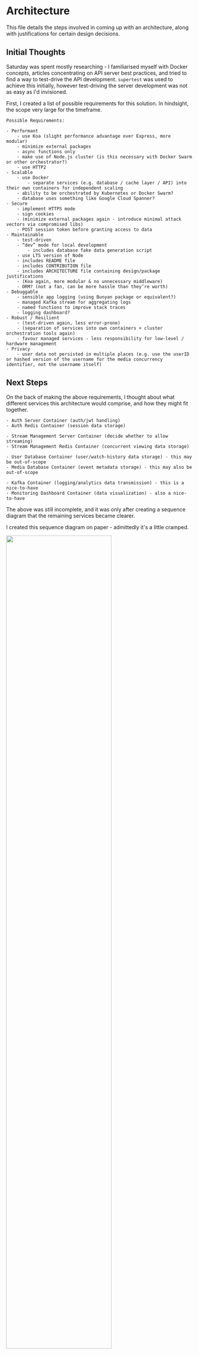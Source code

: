 # Architecture

This file details the steps involved in coming up with an architecture, along with justifications for certain design decisions.

## Initial Thoughts

Saturday was spent mostly researching - I familiarised myself with Docker concepts, articles concentrating on API server best practices, and tried to find a way to test-drive the API development. `supertest` was used to achieve this initially, however test-driving the server development was not as easy as I'd invisioned.

First, I created a list of possible requirements for this solution. In hindsight, the scope very large for the timeframe.

```
Possible Requirements:

- Performant
    - use Koa (slight performance advantage over Express, more modular)
    - minimize external packages
    - async functions only
    - make use of Node.js cluster (is this necessary with Docker Swarm or other orchestrator?)
    - use HTTP2
- Scalable
    - use Docker
        - separate services (e.g. database / cache layer / API) into their own containers for independent scaling
    - ability to be orchestrated by Kubernetes or Docker Swarm?
    - database uses something like Google Cloud Spanner?
- Secure
    - implement HTTPS mode
    - sign cookies
    - (minimize external packages again - introduce minimal attack vectors via compromised libs)
    - POST session token before granting access to data
- Maintainable
    - test-driven
    - “dev” mode for local development
        - includes database fake data generation script
    - use LTS version of Node
    - includes README file
    - includes CONTRIBUTION file
    - includes ARCHITECTURE file containing design/package justifications
    - (Koa again, more modular & no unnecessary middleware)
    - ORM? (not a fan, can be more hassle than they’re worth)
- Debuggable
    - sensible app logging (using Bunyan package or equivalent?)
    - managed Kafka stream for aggregating logs
    - named functions to improve stack traces
    - logging dashboard?
- Robust / Resilient
    - (test-driven again, less error-prone)
    - (separation of services into own containers + cluster orchestration tools again)
    - favour managed services - less responsibility for low-level / hardware management
- Privacy
    - user data not persisted in multiple places (e.g. use the userID or hashed version of the username for the media concurrency identifier, not the username itself)
```

## Next Steps

On the back of making the above requirements, I thought about what different services this architecture would comprise, and how they might fit together.

```
- Auth Server Container (auth/jwt handling)
- Auth Redis Container (session data storage)

- Stream Management Server Container (decide whether to allow streaming)
- Stream Management Redis Container (concurrent viewing data storage)

- User Database Container (user/watch-history data storage) - this may be out-of-scope
- Media Database Container (event metadata storage) - this may also be out-of-scope

- Kafka Container (logging/analytics data transmission) - this is a nice-to-have
- Monitoring Dashboard Container (data visualization) - also a nice-to-have
```

The above was still incomplete, and it was only after creating a sequence diagram that the remaining services became clearer.

I created this sequence diagram on paper - admittedly it's a little cramped.

<img src="draft-sequence-diagram.jpg" width="75%" />

It focussed on a user making requests initially on a desktop web browser, but towards the bottom details a similar set of steps from a mobile device.

Each service has a specific concern, and all are located behind an API Gateway.

In the above example:
- **Browser** - handles the display of the homepage and content-viewing pages
- **Mobile App** - also handles the display of the home screen and content-viewing areas
- **API Gateway** - handles the routing of requests from various clients to the appropriate backend systems
- **Frontend Server** - handles rendering and serving of the homepage and content-viewing pages to the user (for access via browsers)
  - This may also talk to the Stream Service to obtain event information that can be used to server-side render an event viewing page for an authenticated user
- **Stream Service** - handles the streaming of events to users
  - When a user requests to stream an event, this request (containing the eventID) can be forwarded to the Stream Management Service, which will decide whether to permit the action
  - If it is permitted, this service will deal with the logistics of streaming content that is appropriate for the user's current bandwidth (maybe also for their subscription, provided different quality tiers are available for subscription and this subscription tier data is returned from the Auth Service)
- **Stream Management Service** - handles the decision making of whether to permit or deny the user to stream some content
  - In the example, the user's session cookie is forwarded through the various layers to the Auth Service, where the JWT value can be decrypted via the same secret used to encrypt it.
  - The session is checked to ensure it is still active by the Auth Service, and if so, a response is sent back with a hash representation of the username. This can be used as the key for the Stream Management Service's "user concurrent stream" cache
- **Auth Service** - handles user authentication (and authorisation if implemented)
  - *Authentication* - deals with presenting the unified login page for customers. On success, handles generation of an encrypted JWT passed back to the user as a signed "session" cookie (containing an expiry) as well as creating a session in its session cache (also setting the expiry)
  - *Authorisation* - could handle access rights per the user's subscription if multiple subscription levels are rolled out to customers. This data could be consumed by the Stream Service when determining what events the user can see (when rendering via the Frontend Server) what they can view (if they can see and request an event, but are not allowed to stream it) and the quality of the stream (e.g. dependent on whether they have an HD or 4K subscription)

### Auth Service

I tried to implement a user database with both a hashed password and a salt field.

The ideas and methods are understandable, however, a system that stores passwords and user information securely is something that in reality would be developed and maintained by a dedicated team within the company. This is mainly due to cryptography being so easy to incorrectly implement, but also because a whole raft of security issues becomes your concern.

Many professionals recommend third party login systems where possible (such as Google or Facebook login) as this abstracts away a significant amount of the security concerns from the perspective of the business.

Within large organisations however, this will likely be implemented using some form of federated identity setup (SAML / OAuth / ADFS).

Given that these systems will likely already be in place (and that test-driving it initially proved to very mock-intensive and complex) I decided to limit the MVP implementation to doing a simple string comparison on a single user's username and password, no database involvement.

This was with a view to going back at the end if time permitted to implement a proper hashed/salted password storage using either `bcrypt` or Node's native `pbkdf2` (in its `crypto` suite).

~The JWT in the session cookie is also currently just a string - `THE_JWT` - and so contains no encrypted user / session expiry information.~ Update: the JWT session cookie is now encrypted and verified on subsequent requests.

~Again, this was with a view to revisiting at the end, as the auth service seemed out-of-scope.~

### Session and Concurrent Stream caches

I'd invisioned these being simple Redis caches vs. persisting the sessions in a database.

If any of these Redis containers go down, users would have to login again. The potential intermittent loss of session data, though inconvenient, is less business-critical.
That is unless the container was failing frequently enough that users couldn't watch events or had to log in every few minutes.

The effects of such failures might be mitigated by using clustering, assigning hash ranges to specific Redis instances.
That way if one goes down, it's not all sessions/concurrent stream data that gets lost.

Also, on each access to the session cache for a given user, their session expiry could be updated (along with the expiry value in the JWT).

### Stream Service

Provided the above services were finished, I wanted this service to fake the streaming of event/s to users by frequently firing off messages to a Dockerised Kafka instance, specifically to a topic that the Stream Management Service could consume and use to update the expiry on the Redis cache entry for that user and event stream.

The idea was that if the user were to stop streaming on one device, they'd be able to begin streaming seamlessly on another, because the Redis cache entry for that stream will have expired after receiving no more updates from Kafka.

This will have reduced their total concurrent stream count (from say 3 to 2) and would have allowed them to immediately start streaming an event (bumping their total back to 3).

### Kafka Instance

I wanted this not just to fulfil the above scenario, but also wanted to try implement some form of monitoring dashboard on a monitoring service subscribed to all log topics. However, as a nice-to-have this was a low priority.

Amazon MQ could also be used.

## Design Decisions

### Repo Structure

This repo is structured to be a top-level wrapper around three independent services.

In reality, each service listed in the `/services` directory will be its own repo with its own deployment pipeline.

For this coding test, they were simply kept here for brevity & co-location of the code.

### Koa vs. Express

I chose Koa over Express for a number of reasons:
- Koa has a [slight performance advantage](https://raygun.com/blog/nodejs-vs-hapi-express-restify-koa/) over Express in various benchmarks.
  - Total.js reaches closest to raw Node performance in this benchmark, however the framework appears [slightly bloated](https://bundlephobia.com/result?p=total.js@3.0.1) both in byte size and feature set. It also appears to be nowhere near as mature as either Express or Koa.
- [Koa's core](https://bundlephobia.com/result?p=koa@2.7.0) is smaller than [Express's](https://bundlephobia.com/result?p=express@4.16.4) - you opt-in to the features you want using middleware.
  - This modularity make it more maintainable.
- Express is callback-based, whereas Koa can be used with the modern `async/await` syntax.
  - This again ties into maintainability - async code can be written in a sequential fashion, reducing the cognitive load associated with maintaining the codebase.
- Koa - although not as popular as Express - is just as established / mature.

### Docker Files

#### `.dockerignore`

The approach taken here is to exclude all files initially (with the first line `*`) then opt in files as needed for the eventual image.

This can help prevent accidental leaking of sensitive configuration into the image, such as passwords and secrets in `.env` files.

It can also postively affect build time as only files necessary to run the services are included.

#### `Dockerfile`

Locked down the Node image version to `10.15.3` to ensure the built images are immutable (don't change due to third party changes like a patch or minor version bump).

Favoured `COPY` over `ADD` - the latter is known to be more magic with its URL and tar extracting support.

Only files needed for fetching the dependencies are copied over first, vs. simply copying the whole directory initially (`COPY . .`).
This speeds up the builds as when code changes are made, the whole docker build (including dependency fetching) doesn't have to happen again. Only once the deps have been installed is `COPY . .` called, and even this will only copy a small subset of the total files (owing to the `.dockerignore`).

`EXPOSE` placed near the end of the file, as if this simple value is changed, it would complete quickly but would invalidate all subsequent cached layers.

#### `docker-compose.yml`

All images were locked down to specific versions to improve service immutability (as above).

Certain critical ENV vars passed to the `config.js` files via `process.env` are parameterised to prevent accidental leaking into the repository (e.g. database configuration / API keys).

Docker networks were specified to make internal service URLs agnostic of specific endpoints, however I couldn't get this to work between containers spun up by different `docker-compose.yml` files. Containers defined within the same file communicated fine over the default bridge network.

Deploy properties are specified to hint to a Docker Swarm orchestrator how many nodes to create and load balance between. This is not important if an orchestration tool like Kubernetes is used.
The MySQL and Redis containers only have 1 replica specified to ensure consistency, however this could be increased if appropriate sharding is set up (e.g. Redis clustering with specified hash ranges per cluster).

### `mysql2` vs. `mysql` package

Although marginally less popular, the `mysql2` package has been built from the ground up with performance in mind, and so is [more performant than `mysql`](https://medium.com/epycly/node-js-mysql-driver-benchmarks-2018-86579c402016).

It follows a similar API, and importantly supports parameterised queries to help prevent SQL injection.

## Things to improve:

- [All]
  - Ensure all environment variables passed in to the config.js files come from one source
    - add remaining ENV vars in each config to the related `docker-compose.yml`'s "environment"
    - ensure all of these are parameterised `ENV_VAR=${ENV_VAR}`
    - a `.env` file can then be used for local builds/development (add to `.gitignore`)
    - and the CI environement can configure the ENV vars for the various pipeline stages
    - this ensures the app conforms to the [12-factor config](https://12factor.net/config) section
  - Additional custom codes should be defined and sent in the responses to successful/failed requests,
  (notably from the Auth and Stream Management services) that would allow the messages to be decoupled from the logic that handles the success/error logic on the consumers. These codes would likely exist in a database somewhere for reference, or at least be well documented internally.
  - HTTPS mode (for production)
  - Ensure services make use of HTTP2 protocol
  - Possibly swap the servers out with Lambda functions for things like auth/session/event stream checking, as these could work out far cheaper for the business
  - Add ESLint / Prettier to standardize the code format and remove this aspect from all code reviews
  - Security - not exposing everything to everyone via the default security group on AWS - lock down services to an internal-only group, and have the API Gateway be the only public-facing interface
  - Tests - I ended up treating this coding challenge as a spike, so the right level of testing has not been achieved. If this were to be used in production, this should be rewritten in a test-first manner throughout to improve confidence in when refactoring
- [Auth Service]
  - Have this communicate to the MySQL and Redis Docker instances over the default Docker network
  - Complete password hashing / salting mechanism or use OAuth (or equivalent)
  - On successful authentication
    - ~use the ENV var secret to encrypt a JWT containing user data / a signature for the `session` cookie~ Update: completed!
    - ~create a session entry in the Redis session cache, with an expiry equal to that specified for the JWT token~ Update: completed!
    -  Implement Redis clustering, test in Docker Swarm mode
- [Stream Management Service]
  - Ensure successful communication to the Auth Service via Docker network
  - ~Ensure session cookie is propagated through to the Auth Service~ Update: completed!
  - ~On successful response from Auth Service (response should include hash of username) check Redis for events against the hash cache key~ Update: completed!
    - ~if less than 3 events registered, add the event and respond to the Stream Server with a 200/204 status code~ Update: completed!
    - ~otherwise respond with a 401 and leave the Redis value unchanged~ Update: completed!
    - send message to Kafka instance to log either outcome
  - My current solution of storing eventIDs in a list against the hashed username (key) means multiple streams of the same event under one account would not be catered for, and is a known limitation that could be mitigated by passing a deviceID with the eventID and making a composite cache key from that
- [Kafka Service]
  - Create / dockerise / network etc.
- [Stream Service]
  - Link with Stream Management Service via Docker network
  - Ensure session cookie forwarded to Stream Management Service
  - On successul response to an event streaming request from the Stream Management Service, send semi-frequent messages to the Kafka Service (for the stream keep-alive proof of concept) that the Stream Management Service can consume to keep its concurrent stream cache up-to-date for the user.
- [API Gateway]
  - Configure to ensure requests reach the correct services

## Final Thoughts

### API Versioning

Bugs inevitably happen that need rectifying and businesses want to ship new features as fast as possible.

To facilitate these, an API versioning system must be put in place.

The setup for web browsers is fairly simple.

If a new feature is added, this is almost entirely handled by the backend services.
For example, if you want a new area on the website, the back-end services can be modified to facilitate this and the Frontend Server can be modified to reference the updated APIs. The new web page can then be served to the customer.

An API versioning system could especially come in handy when A/B testing new features.

For a mobile client, this is more difficult, because when apps ship they tend to have hard-coded references to the APIs they wish to hit.

To mitigate this, Netflix architected an API version resolution layer that resolves a fuzzy API version (e.g. a `package.json`-esque min/max semver version no. like `^7.4.0` or `~2.8.0`) and returns the latest API permitted by that.

This means when making API changes (fixes or features) they weren't intrisically linked to the updating and release of new mobile app versions, improving the speed at which they could ship.

### TDD Issues

I had to decide at what level to mock:
- Mocking the Redis client package functions would allow for easy local-code refactoring
  - e.g. allow logic that lives in the route to be moved into a separate file of accessor functions
- Mocking the accessor functions instead of the underlying client would make testing easier and allow easier switching of the package, but reduces refactoring confidence
  - ✅very simple to replace a local file export with a mock implementation using Jest
  - ✅can swap the underlying Redis client package for another one without breaking tests
  - ❌if alternate Redis client introduces a subtle bug, this will not be caught by the higher level consumer tests

The pragmatic approach may have been to mock the accessor methods and assume a contract between the internals of these methods to conform to their consumers expectations.

This does mean the testing is less end-to-end, but developer time can be saved not figuring out how to mock the third-party libraries.

Tests can be added to the accessor methods if there is time, but ultimately the accessor methods shouldn’t have complicated logic within them so this shouldn’t be much of a problem.

In the interest of having a working

### Progress

Given maybe two more evenings to work on this, the following areas of "things to improve" from above may have been finished and the services fully talking to each other:
- `[All]`
- `[Auth Service]`
- `[Stream Management Service]`

Update: these do talk to each other! Not in a fully dockerised way as I'd have liked but can be tested using a REST client like Postman or Insomnia.

In this instance, I focussed too heavily on trying to learn how to test-drive API server development, rather than fleshing out the solutions.

Given that Saturday was mostly researching, ~I greatly limited the time I had to complete this challenge.~ Update: currently just working on getting the containers deployed on ECS to allow this to be easily tested.

However, this has also been a fantastic learning experience.

### Stream Service

I read an interesting blog post on [“The Super Bowl Problem”](https://www.multichannel.com/blog/multicast-unicast-and-super-bowl-problem-373220)

If Dazn manages that kind of traffic, a setup where users think they have full control over their stream could be used by employing multicast instead of unicast.

I.e. multiple users in a spatially similar area (provided they are watching the same event) can subscribe to the same broadcast channel. If any of the users pauses or rewinds, the system can either create a unicast channel for them, or join them onto an existing multicast channel with other users watching from a similar point.

Users could theoretically never be aware of each other being on the same broacast channel.
